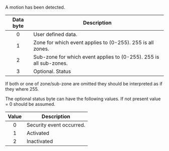 A motion has been detected. 

 | Data byte | Description | 
 | :---------: | ----------- | 
 | 0 | User defined data. | 
 | 1 | Zone for which event applies to (0-255). 255 is all zones. | 
 | 2 | Sub-zone for which event applies to (0-255). 255 is all sub-zones. | 
 | 3 | Optional. Status | 

If both or one of zone/sub-zone are omitted they should be interpreted as if they where 255. 

The optional status byte can have the following values. If not present value = 0 should be assumed.

| Value | Description | 
 | :---------: | ----------- | 
 | 0 | Security event occurred. | 
 | 1 | Activated |
 | 2 | Inactivated |
